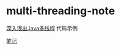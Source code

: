 # multi-threading-note

[深入浅出Java多线程](http://concurrent.redspider.group/) 代码示例


[笔记](https://www.yuque.com/mizu/akane-note/pchqih)

